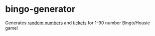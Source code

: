 # bingo-generator
Generates [random numbers](https://github.com/nitishbhaskar/bingo-generator/blob/master/screenshots/homepage.png) and [tickets](https://github.com/nitishbhaskar/bingo-generator/blob/master/screenshots/ticket.png) for 1-90 number Bingo/Housie game!


